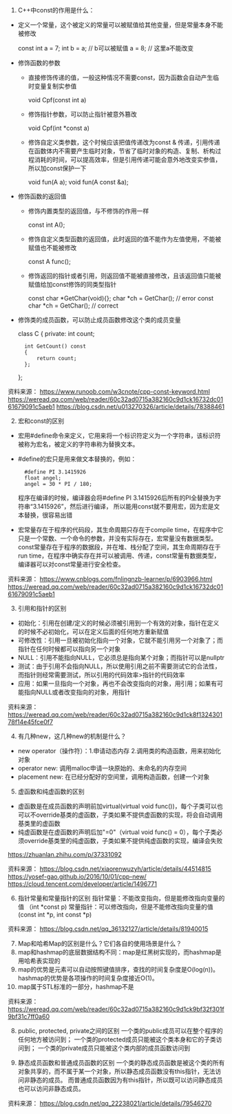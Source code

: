 1. C++中const的作用是什么：

- 定义一个常量，这个被定义的常量可以被赋值给其他变量，但是常量本身不能被修改

    const int  a = 7; 
    int  b = a;  // b可以被赋值
    a = 8;       // 这里a不能改变

- 修饰函数的参数

    - 直接修饰传递的值，一般这种情况不需要const，因为函数会自动产生临时变量复制实参值

        void Cpf(const int a)
        
    
    - 修饰指针参数，可以防止指针被意外篡改

        void Cpf(int *const a)

    - 修饰自定义类参数，这个时候应该把值传递改为const & 传递，引用传递在函数体内不需要产生临时对象，节省了临时对象的构造、复制、析构过程消耗的时间，可以提高效率，但是引用传递可能会意外地改变实参值，所以加const保护一下

        void fun(A a);
        void fun(A const &a);
    

- 修饰函数的返回值

    - 修饰内置类型的返回值，与不修饰的作用一样
        
        const int A();
    
    - 修饰自定义类型函数的返回值，此时返回的值不能作为左值使用，不能被赋值也不能被修改

        const A func();
    
    - 修饰返回的指针或者引用，则返回值不能被直接修改，且该返回值只能被赋值给加const修饰的同类型指针

        const char *GetChar(void){};
        char *ch = GetChar(); // error
        const char *ch = GetChar(); // correct

- 修饰类的成员函数，可以防止成员函数修改这个类的成员变量

    class C
    {
        private:
            int count;
        
        int GetCount() const
        {
            return count;
        };
    };


资料来源：
https://www.runoob.com/w3cnote/cpp-const-keyword.html
https://weread.qq.com/web/reader/60c32ad0715a382160c9d1ck16732dc0161679091c5aeb1
https://blog.csdn.net/u013270326/article/details/78388461


2. 宏和const的区别
- 宏用#define命令来定义，它用来将一个标识符定义为一个字符串，该标识符被称为宏名，被定义的字符串称为替换文本。
- #define的宏只是用来做文本替换的，例如：
    
        #define PI 3.1415926
        float angel;
        angel = 30 * PI / 180;

    程序在编译的时候，编译器会将#define PI 3.1415926后所有的PI全替换为字符串“3.1415926”，然后进行编译，
    所以能用const就不要用宏，因为宏是文本替换，很容易出错
    

- 宏常量存在于程序的代码段，其生命周期只存在于compile time，在程序中它只是一个常数、一个命令的参数，并没有实际存在，宏常量没有数据类型。
const常量存在于程序的数据段，并在堆、栈分配了空间，其生命周期存在于run time，在程序中确实存在并可以被调用、传递，const常量有数据类型，编译器可以对const常量进行安全检查。


资料来源：
https://www.cnblogs.com/fnlingnzb-learner/p/6903966.html
https://weread.qq.com/web/reader/60c32ad0715a382160c9d1ck16732dc0161679091c5aeb1


3. 引用和指针的区别
- 初始化：引用在创建/定义的时候必须被引用到一个有效的对象，指针在定义的时候不必初始化，可以在定义后面的任何地方重新赋值
- 可修改性：引用一旦被初始化指向一个对象，它就不能引用另一个对象了；而指针在任何时候都可以指向另一个对象
- NULL：引用不能指向NULL，它必须总是指向某个对象；而指针可以是nullptr
- 测试：由于引用不会指向NULL，所以使用引用之前不需要测试它的合法性，而指针则经常需要测试，所以引用的代码效率>指针的代码效率
- 应用：如果一旦指向一个对象，再也不会改变指向的对象，用引用；如果有可能指向NULL或者改变指向的对象，用指针

资料来源：
https://weread.qq.com/web/reader/60c32ad0715a382160c9d1ck8f132430178f14e45fce0f7

4. 有几种new，这几种new的机制是什么？
- new operator（操作符）：1.申请动态内存 2.调用类的构造函数，用来初始化对象
- operator new: 调用malloc申请一块原始的、未命名的内存空间
- placement new: 在已经分配好的空间里，调用构造函数，创建一个对象

5. 虚函数和纯虚函数的区别
- 虚函数是在成员函数的声明前加virtual(virtual void func())，每个子类可以也可以不override基类的虚函数，子类如果不提供虚函数的实现，将会自动调用基类里的虚函数
- 纯虚函数是在虚函数的声明后加"=0"（virtual void func() = 0），每个子类必须override基类里的纯虚函数，子类如果不提供纯虚函数的实现，编译会失败

https://zhuanlan.zhihu.com/p/37331092

资料来源：
https://blog.csdn.net/xiaorenwuzyh/article/details/44514815
https://yosef-gao.github.io/2016/10/01/cpp-new/
https://cloud.tencent.com/developer/article/1496771


6. 指针常量和常量指针的区别
指针常量：不能改变指向，但是能修改指向变量的值 （int *const p)
常量指针：可以修改指向，但是不能修改指向变量的值 (const int *p, int const *p)

资料来源：
https://blog.csdn.net/qq_36132127/article/details/81940015


7. Map和哈希Map的区别是什么？它们各自的使用场景是什么？
1. map和hashmap的底层数据结构不同：map是红黑树实现的，而hashmap是用哈希表实现的
2. map的优势是元素可以自动按照键值排序，查找的时间复杂度是O(log(n))。hashmap的优势是各项操作的时间复杂度接近O(1)。
3. map属于STL标准的一部分，hashmap不是

资料来源：
https://weread.qq.com/web/reader/60c32ad0715a382160c9d1ck9bf32f301f9bf31c7ff0a60

8. public, protected, private之间的区别
一个类的public成员可以在整个程序的任何地方被访问到；
一个类的protected成员只能被这个类本身和它的子类访问到；
一个类的private成员只能被这个类内部的成员函数访问到


9. 静态成员函数和普通成员函数的区别
一个类的静态成员函数是被这个类的所有对象共享的，而不属于某一个对象，所以静态成员函数没有this指针，无法访问非静态的成员。
而普通成员函数因为有this指针，所以既可以访问静态成员也可以访问非静态成员。

资料来源：
https://blog.csdn.net/qq_22238021/article/details/79546270




